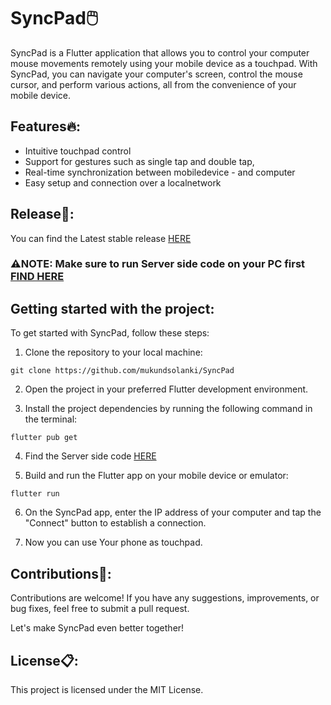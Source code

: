 # SyncPad🖱️

SyncPad is a Flutter application that allows you to control your computer mouse movements remotely using your mobile device as a touchpad. With SyncPad, you can navigate your computer's screen, control the mouse cursor, and perform various actions, all from the convenience of your mobile device.

## Features🔥:

- Intuitive touchpad control
- Support for gestures such as single tap and double tap,
- Real-time synchronization between mobiledevice - and computer
- Easy setup and connection over a localnetwork

## Release🚀:

You can find the Latest stable release [HERE](https://github.com/mukundsolanki/SyncPad/releases)

### ⚠️NOTE: Make sure to run Server side code on your PC first [FIND HERE](https://github.com/mukundsolanki/syncpad-server)



## Getting started with the project:

To get started with SyncPad, follow these steps:

1. Clone the repository to your local machine:
```
git clone https://github.com/mukundsolanki/SyncPad
```

2. Open the project in your preferred Flutter development environment.

3. Install the project dependencies by running the following command in the terminal:
```
flutter pub get
```

4. Find the Server side code [HERE](https://github.com/mukundsolanki/syncpad-server)

5. Build and run the Flutter app on your mobile device or emulator:
```
flutter run
```

6. On the SyncPad app, enter the IP address of your computer and tap the "Connect" button to establish a connection.

7. Now you can use Your phone as touchpad.

## Contributions🤝:
Contributions are welcome! If you have any suggestions, improvements, or bug fixes, feel free to submit a pull request.

Let's make SyncPad even better together!

## License📋:
This project is licensed under the MIT License.